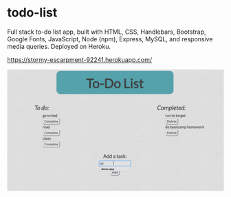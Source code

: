 # todo-list

Full stack to-do list app, built with HTML, CSS, Handlebars, Bootstrap, Google Fonts, JavaScript, Node (npm), Express, MySQL, and responsive media queries. Deployed on Heroku.

https://stormy-escarpment-92241.herokuapp.com/

![demo](./public/assets/img/todo-demo.gif)
